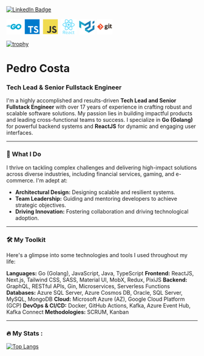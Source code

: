 <div id="badges">
  <a href="https://www.linkedin.com/in/pedrocelso/">
    <img src="https://img.shields.io/badge/LinkedIn-blue?style=for-the-badge&logo=linkedin&logoColor=white" alt="LinkedIn Badge"/>
  </a>  
</div>
<img src="https://komarev.com/ghpvc/?username=pedrocelso&style=flat-square&color=blue" alt=""/>
<div>
  <img src="https://github.com/devicons/devicon/blob/master/icons/go/go-original-wordmark.svg" title="Go" alt="Go" width="40" height="40"/>&nbsp;
  <img src="https://github.com/devicons/devicon/blob/master/icons/typescript/typescript-original.svg" title="Typescript" alt="Typescript" width="40" height="40"/>&nbsp;
  <img src="https://github.com/devicons/devicon/blob/master/icons/javascript/javascript-original.svg" title="JavaScript" alt="JavaScript" width="40" height="40"/>&nbsp;
  <img src="https://github.com/devicons/devicon/blob/master/icons/react/react-original-wordmark.svg" title="React" alt="React" width="40" height="40"/>&nbsp;
  <img src="https://github.com/devicons/devicon/blob/master/icons/materialui/materialui-original.svg" title="Material UI" alt="Material UI" width="40" height="40"/>&nbsp;  
  <img src="https://github.com/devicons/devicon/blob/master/icons/git/git-original-wordmark.svg" title="Git" alt="Git" width="40" height="40"/>  
</div>

[![trophy](https://github-profile-trophy.vercel.app/?username=pedrocelso&theme=monokai&rank=-C,-B&no-frame=true)](https://github.com/ryo-ma/github-profile-trophy)

# Pedro Costa

### Tech Lead & Senior Fullstack Engineer

I'm a highly accomplished and results-driven **Tech Lead and Senior Fullstack Engineer** with over 17 years of experience in crafting robust and scalable software solutions. My passion lies in building impactful products and leading cross-functional teams to success. I specialize in **Go (Golang)** for powerful backend systems and **ReactJS** for dynamic and engaging user interfaces.

---

### 🚀 What I Do

I thrive on tackling complex challenges and delivering high-impact solutions across diverse industries, including financial services, gaming, and e-commerce. I'm adept at:

* **Architectural Design:** Designing scalable and resilient systems.
* **Team Leadership:** Guiding and mentoring developers to achieve strategic objectives.
* **Driving Innovation:** Fostering collaboration and driving technological adoption.

---

### 🛠️ My Toolkit

Here's a glimpse into some technologies and tools I used throughout my life:

**Languages:** Go (Golang), JavaScript, Java, TypeScript
**Frontend:** ReactJS, Next.js, Tailwind CSS, SASS, Material UI, MobX, Redux, PixiJS
**Backend:** GraphQL, RESTful APIs, Gin, Microservices, Serverless Functions
**Databases:** Azure SQL Server, Azure Cosmos DB, Oracle, SQL Server, MySQL, MongoDB
**Cloud:** Microsoft Azure (AZ), Google Cloud Platform (GCP)
**DevOps & CI/CD:** Docker, GitHub Actions, Kafka, Azure Event Hub, Kafka Connect
**Methodologies:** SCRUM, Kanban

---

### :fire: My Stats :
[![Top Langs](https://github-readme-stats.vercel.app/api/top-langs/?username=pedrocelso&layout=compact&theme=vision-friendly-dark)](https://github.com/anuraghazra/github-readme-stats)
